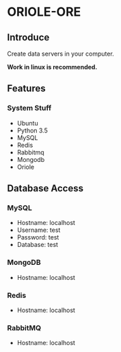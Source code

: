 # ORIOLE-ORE

## Introduce

Create data servers in your computer.

**Work in linux is recommended.**

## Features

### System Stuff

- Ubuntu
- Python 3.5
- MySQL
- Redis
- Rabbitmq
- Mongodb
- Oriole

## Database Access

### MySQL 

- Hostname: localhost
- Username: test
- Password: test
- Database: test

### MongoDB

- Hostname: localhost

### Redis

- Hostname: localhost

### RabbitMQ

- Hostname: localhost
